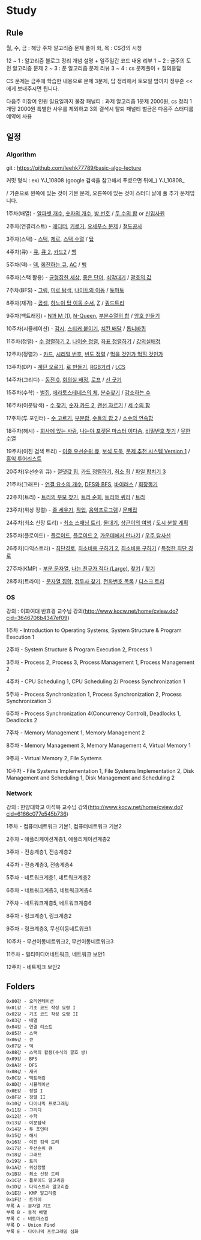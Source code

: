 # Study

## Rule
월, 수, 금 : 해당 주차 알고리즘 문제 풀이
화, 목 : CS강의 시청

12 ~ 1 : 알고리즘 블로그 정리 개념 설명 + 일주일간 코드 내용 리뷰 
1 ~ 2 : 금주의 도전 알고리즘 문제
2 ~ 3 : 푼 알고리즘 문제 리뷰
3 ~ 4 : cs 문제풀이 + 질의응답


CS 문제는 금주에 학습한 내용으로 문제 3문제, 답 정리해서 토요일 밤까지
정유준 << 에게 보내주시면 됩니다.

다음주 미참여 인원 일요일까지
불참 패널티 : 과제 알고리즘 1문제 2000원, cs 정리 1개당 2000원
특별한 사유를 제외하고 3회 결석시 탈퇴
패널티 벌금은 다음주 스터디룸 예약에 사용

## 일정

### Algorithm

git : https://github.com/leehk77789/basic-algo-lecture

커밋 형식 : ex) YJ_10808    (google 검색을 참고해서 푸셨으면 뒤에_) YJ_10808_

/ 기준으로 왼쪽에 있는 것이 기본 문제, 오른쪽에 있는 것이 스터디 날에 풀 추가 문제입니다.

1주차(배열) - [알파벳 개수](https://www.acmicpc.net/problem/10808), [숫자의 개수](https://www.acmicpc.net/problem/2577), [방 번호](https://www.acmicpc.net/problem/1475)  / [두 수의 합](https://www.acmicpc.net/problem/3273) or [신입사원](https://www.acmicpc.net/problem/1946)

2주차(연결리스트) - [에디터](https://www.acmicpc.net/problem/1406), [키로거](https://www.acmicpc.net/problem/5397), [요세푸스 문제](https://www.acmicpc.net/problem/1158) / [철도공사](https://www.acmicpc.net/problem/23309)

3주차(스택) - [스택](https://www.acmicpc.net/problem/10828), [제로](https://www.acmicpc.net/problem/10773), [스택 수열](https://www.acmicpc.net/problem/1874) / [탑](https://www.acmicpc.net/problem/2493)

4주차(큐) - [큐](https://www.acmicpc.net/problem/10845), [큐 2](https://www.acmicpc.net/problem/18258), [카드2](https://www.acmicpc.net/problem/2164) / [뱀](https://www.acmicpc.net/problem/3190)

5주차(덱) - [덱](https://www.acmicpc.net/problem/10866), [회전하는 큐](https://www.acmicpc.net/problem/1021), [AC](https://www.acmicpc.net/problem/5430) / [뱀](https://www.acmicpc.net/problem/3190)

6주차(스택 활용) - [균형잡힌 세상](https://www.acmicpc.net/problem/4949), [좋은 단어](https://www.acmicpc.net/problem/3986), [쇠막대기](https://www.acmicpc.net/problem/10799) / [괄호의 값](https://www.acmicpc.net/problem/2504)

7주차(BFS) - [그림](https://www.acmicpc.net/problem/1926), [미로 탐색](https://www.acmicpc.net/problem/2178), [나이트의 이동](https://www.acmicpc.net/problem/7562) / [토마토](https://www.acmicpc.net/problem/7576)

8주차(재귀) - [곱셈](https://www.acmicpc.net/problem/1629), [하노이 탑 이동 순서](https://www.acmicpc.net/problem/11729), [Z](https://www.acmicpc.net/problem/1074) / [쿼드트리](https://www.acmicpc.net/problem/1992)

9주차(백트래킹) - [N과 M (1)](https://www.acmicpc.net/problem/15649), [N-Queen](https://www.acmicpc.net/problem/9663), [부분수열의 합](https://www.acmicpc.net/problem/1182) / [암호 만들기](https://www.acmicpc.net/problem/1759)

10주차(시뮬레이션) - [감시](https://www.acmicpc.net/problem/15683), [스티커 붙이기](https://www.acmicpc.net/problem/18808), [치킨 배달](https://www.acmicpc.net/problem/15686) / [톱니바퀴](https://www.acmicpc.net/problem/14891)

11주차(정렬) - [수 정렬하기 2](https://www.acmicpc.net/problem/2751), [나이순 정렬](https://www.acmicpc.net/problem/10814), [좌표 정렬하기](https://www.acmicpc.net/problem/11650) / [강의실배정](https://www.acmicpc.net/problem/11000)

12주차(정렬2) - [카드](https://www.acmicpc.net/problem/11652), [시리얼 번호](https://www.acmicpc.net/problem/1431), [빈도 정렬](https://www.acmicpc.net/problem/2910) / [먹을 것인가 먹힐 것인가](https://www.acmicpc.net/problem/7795)

13주차(DP) - [계단 오르기](https://www.acmicpc.net/problem/2579), [로 만들기](https://www.acmicpc.net/problem/1463), [RGB거리](https://www.acmicpc.net/problem/1149) / [LCS](https://www.acmicpc.net/problem/9251)

14주차(그리디) - [동전 0](https://www.acmicpc.net/problem/11047), [회의실 배정](https://www.acmicpc.net/problem/1931), [로프](https://www.acmicpc.net/problem/2217) / [선 긋기](https://www.acmicpc.net/problem/2170)

15주차(수학) - [벌집](https://www.acmicpc.net/problem/2292), [에라토스테네스의 체](https://www.acmicpc.net/problem/2960), [분수찾기](https://www.acmicpc.net/problem/1193) / [감소하는 수](https://www.acmicpc.net/problem/1038)

16주차(이분탐색) - [수 찾기](https://www.acmicpc.net/problem/1920), [숫자 카드 2](https://www.acmicpc.net/problem/10816), [랜선 자르기](https://www.acmicpc.net/problem/1654) / [세 수의 합](https://www.acmicpc.net/problem/2295)

17주차(투 포인터) - [수 고르기](https://www.acmicpc.net/problem/2230), [부분합](https://www.acmicpc.net/problem/1806), [수들의 합 2](https://www.acmicpc.net/problem/2003) / [소수의 연속합](https://www.acmicpc.net/problem/1644)

18주차(해시) - [회사에 있는 사람](https://www.acmicpc.net/problem/7785), [나는야 포켓몬 마스터 이다솜](https://www.acmicpc.net/problem/1620), [비밀번호 찾기](https://www.acmicpc.net/problem/17219) / [무한 수열](https://www.acmicpc.net/problem/1351)

19주차(이진 검색 트리) - [이중 우선순위 큐](https://www.acmicpc.net/problem/7662), [보석 도둑](https://www.acmicpc.net/problem/1202), [문제 추천 시스템 Version 1](https://www.acmicpc.net/problem/21939) / [홍익 투어리스트](https://www.acmicpc.net/problem/23326)

20주차(우선순위 큐) - [절댓값 힙](https://www.acmicpc.net/problem/11286), [카드 정렬하기](https://www.acmicpc.net/problem/1715), [최소 힙](https://www.acmicpc.net/problem/1927) / [파일 합치기 3](https://www.acmicpc.net/problem/13975)

21주차(그래프) - [연결 요소의 개수](https://www.acmicpc.net/problem/11724), [DFS와 BFS](https://www.acmicpc.net/problem/1260), [바이러스](https://www.acmicpc.net/problem/2606) / [회장뽑기](https://www.acmicpc.net/problem/2660)

22주차(트리) - [트리의 부모 찾기](https://www.acmicpc.net/problem/11725), [트리 순회](https://www.acmicpc.net/problem/1991), [트리와 쿼리](https://www.acmicpc.net/problem/15681) / [트리](https://www.acmicpc.net/problem/4803)

23주차(위상 정렬) - [줄 세우기](https://www.acmicpc.net/problem/2252), [작업](https://www.acmicpc.net/problem/2056), [음악프로그램](https://www.acmicpc.net/problem/2623) / [문제집](https://www.acmicpc.net/problem/1766)

24주차(최소 신장 트리) - [최소 스패닝 트리](https://www.acmicpc.net/problem/1197), [물대기](https://www.acmicpc.net/problem/1368), [상근이의 여행](https://www.acmicpc.net/problem/9372) / [도시 분할 계획](https://www.acmicpc.net/problem/1647)

25주차(플로이드) - [플로이드](https://www.acmicpc.net/problem/11404), [플로이드 2](https://www.acmicpc.net/problem/11780), [가운데에서 만나기](https://www.acmicpc.net/problem/21940) / [우주 탐사선](https://www.acmicpc.net/problem/17182)

26주차(다익스트라) - [최단경로](https://www.acmicpc.net/problem/1753), [최소비용 구하기 2](https://www.acmicpc.net/problem/11779), [최소비용 구하기](https://www.acmicpc.net/problem/1916) / [특정한 최단 경로](https://www.acmicpc.net/problem/1504)

27주차(KMP) - [부분 문자열](https://www.acmicpc.net/problem/16916), [나는 친구가 적다 (Large)](https://www.acmicpc.net/problem/16172), [찾기](https://www.acmicpc.net/problem/1786) / [찾기](https://www.acmicpc.net/problem/1786)

28주차(트라이) - [문자열 집합](https://www.acmicpc.net/problem/14425), [접두사 찾기](https://www.acmicpc.net/problem/14426), [전화번호 목록](https://www.acmicpc.net/problem/5052) / [디스크 트리](https://www.acmicpc.net/problem/7432)

### OS

강의 : 이화여대 반효경 교수님 강의(http://www.kocw.net/home/cview.do?cid=3646706b4347ef09)

1주차 - Introduction to Operating Systems, System Structure & Program Execution 1

2주차 - System Structure & Program Execution 2, Process 1

3주차 - Process 2, Process 3, Process Management 1, Process Management 2

4주차 - CPU Scheduling 1, CPU Scheduling 2/ Process Synchronization 1

5주차 - Process Synchronization 1, Process Synchronization 2, Process Synchronization 3

6주차 - Process Synchronization 4(Concurrency Control), Deadlocks 1, Deadlocks 2

7주차 - Memory Management 1, Memory Management 2

8주차 - Memory Management 3, Memory Management 4, Virtual Memory 1

9주차 - Virtual Memory 2, File Systems

10주차 - File Systems Implementation 1, File Systems Implementation 2, Disk Management and Scheduling 1, Disk Management and Scheduling 2

### Network

강의 : 한양대학교 이석복 교수님 강의(http://www.kocw.net/home/cview.do?cid=6166c077e545b736)

1주차 - 컴퓨터네트워크 기본1, 컴퓨터네트워크 기본2

2주차 - 애플리케이션계층1, 애플리케이션계층2

3주차 - 전송계층1, 전송계층2

4주차 - 전송계층3, 전송계층4

5주차 - 네트워크계층1, 네트워크계층2

6주차 - 네트워크계층3, 네트워크계층4

7주차 - 네트워크계층5, 네트워크계층6

8주차 - 링크계층1, 링크계층2

9주차 - 링크계층3, 무선이동네트워크1

10주차 - 무선이동네트워크2, 무선이동네트워크3

11주차 - 멀티미디어네트워크, 네트워크 보안1

12주차 - 네트워크 보안2

## Folders

```
0x00강 - 오리엔테이션
0x01강 - 기초 코드 작성 요령 I
0x02강 - 기초 코드 작성 요령 II
0x03강 - 배열
0x04강 - 연결 리스트
0x05강 - 스택
0x06강 - 큐
0x07강 - 덱
0x08강 - 스택의 활용(수식의 괄호 쌍)
0x09강 - BFS
0x0A강 - DFS
0x0B강 - 재귀
0x0C강 - 백트래킹
0x0D강 - 시뮬레이션
0x0E강 - 정렬 I
0x0F강 - 정렬 II
0x10강 - 다이나믹 프로그래밍
0x11강 - 그리디
0x12강 - 수학
0x13강 - 이분탐색
0x14강 - 투 포인터
0x15강 - 해시
0x16강 - 이진 검색 트리
0x17강 - 우선순위 큐
0x18강 - 그래프
0x19강 - 트리
0x1A강 - 위상정렬
0x1B강 - 최소 신장 트리
0x1C강 - 플로이드 알고리즘
0x1D강 - 다익스트라 알고리즘
0x1E강 - KMP 알고리즘 
0x1F강 - 트라이
부록 A - 문자열 기초
부록 B - 동적 배열
부록 C - 비트마스킹
부록 D - Union Find
부록 E - 다이나믹 프로그래밍 심화
```
